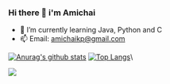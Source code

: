 ### Hi there 👋 i'm Amichai



- 🌱 I’m currently learning Java, Python and C 
- 📫 Email: amichaikp@gmail.com


[![Anurag's github stats](https://github-readme-stats.vercel.app/api?username=amichaikafka&show_icons=true&theme=vue-dar&line_height=20)](https://github.com/anuraghazra/github-readme-stats)
[![Top Langs](https://github-readme-stats.vercel.app/api/top-langs/?username=amichaikafka&hide=Rudy&layout=compact&theme=vue-dar)](https://github.com/anuraghazra/github-readme-stats)\


![](https://komarev.com/ghpvc/?username=amichaikafka&color=grey)

